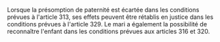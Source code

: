 Lorsque la présomption de paternité est écartée dans les conditions prévues à l'article 313, ses effets peuvent être rétablis en justice dans les conditions prévues à l'article 329. Le mari a également la possibilité de reconnaître l'enfant dans les conditions prévues aux articles 316 et 320.


